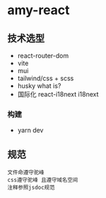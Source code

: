 # amy-react

## 技术选型

- react-router-dom
- vite
- mui
- tailwind/css + scss
- husky what is?
- 国际化 react-i18next i18next

### 构建

- yarn dev

## 规范

    文件命遵守驼峰
    css遵守驼峰 且遵守域名空间
    注释参照jsdoc规范
